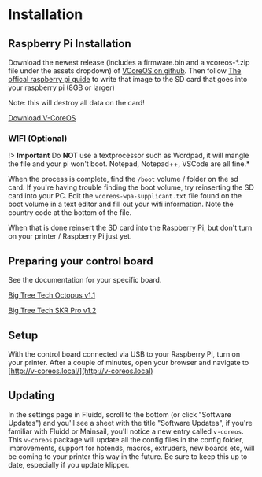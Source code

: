 # Installation

## Raspberry Pi Installation

Download the newest release (includes a firmware.bin and a vcoreos-*.zip file under the assets dropdown) of [VCoreOS on github](https://github.com/Rat-Rig/V-CoreOS/releases).
Then follow [The offical raspberry pi guide](https://www.raspberrypi.org/documentation/installation/installing-images/) to write that image to the SD card that goes into your raspberry pi (8GB or larger) 

Note: this will destroy all data on the card!

<a class="button" href="https://github.com/Rat-Rig/V-CoreOS/releases">Download V-CoreOS</a>

### WIFI (Optional)

!> **Important** Do **NOT** use a textprocessor such as Wordpad, it will mangle the file and your pi won't boot. Notepad, Notepad++, VSCode are all fine.*

When the process is complete, find the `/boot` volume / folder on the sd card. If you're having trouble finding the boot volume, try reinserting the SD card into your PC. Edit the `vcoreos-wpa-supplicant.txt` file found on the boot volume in a text editor and fill out your wifi information. Note the country code at the bottom of the file.

When that is done reinsert the SD card into the Raspberry Pi, but don't turn on your printer / Raspberry Pi just yet.

## Preparing your control board

See the documentation for your specific board.

[Big Tree Tech Octopus v1.1](boards/btt/octopus-11.md)

[Big Tree Tech SKR Pro v1.2](boards/btt/skr-pro-12.md)

## Setup

With the control board connected via USB to your Raspberry Pi, turn on your printer. After a couple of minutes, open your browser and navigate to [http://v-coreos.local/](http://v-coreos.local)


## Updating

In the settings page in Fluidd, scroll to the bottom (or click "Software Updates") and you'll see a sheet with the title "Software Updates", if you're familiar with Fluidd or Mainsail, you'll notice a new entry called `v-coreos`. This `v-coreos` package will update all the config files in the config folder, improvements, support for hotends, macros, extruders, new boards etc, will be coming to your printer this way in the future. Be sure to keep this up to date, especially if you update klipper.